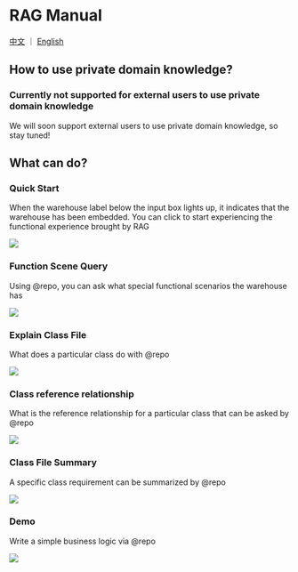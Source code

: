 # RAG Manual

[中文](README_RAG.md) ｜ [English](README_RAG_EN.md)

## How to use private domain knowledge?

### Currently not supported for external users to use private domain knowledge
<p>We will soon support external users to use private domain knowledge, so stay tuned!</p>


## What can do?

### Quick Start
<p>When the warehouse label below the input box lights up, it indicates that the warehouse has been embedded. You can click to start experiencing the functional experience brought by RAG</p>

![](./static/docs/devpilot/rag-how-to-use.png)

### Function Scene Query
<p>Using @repo, you can ask what special functional scenarios the warehouse has</p>

![](./static/docs/devpilot/rag-query-requirement.png)

### Explain Class File
<p>What does a particular class do with @repo</p>

![](./static/docs/devpilot/rag-query-usage.png)

### Class reference relationship
<p>What is the reference relationship for a particular class that can be asked by @repo</p>

![](./static/docs/devpilot/rag-view-ref.png)

### Class File Summary
<p>A specific class requirement can be summarized by @repo</p>

![](./static/docs/devpilot/rag-view-summary.png)

### Demo
<p>Write a simple business logic via @repo</p>

![](./static/docs/devpilot/rag-simple-demo.png)